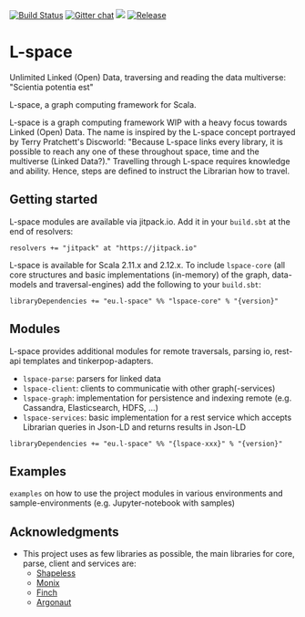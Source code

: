 [![Build Status](https://travis-ci.org/L-space/L-space.svg)](https://travis-ci.org/L-space/L-space)
[![Gitter chat](https://badges.gitter.im/gitterHQ/gitter.png)](https://gitter.im/L-space/L-space)
[![](https://jitpack.io/v/eu.l-space/l-space.svg)](https://jitpack.io/#eu.l-space/l-space)
[![Release](https://jitpack.io/v/eu.l-space/l-space.svg)](https://jitpack.io/#eu.l-space/l-space)

# L-space
Unlimited Linked (Open) Data, traversing and reading the data multiverse: "Scientia potentia est"

L-space, a graph computing framework for Scala.

L-space is a graph computing framework WIP with a heavy focus towards Linked (Open) Data. 
The name is inspired by the L-space concept portrayed by Terry Pratchett's Discworld: 
"Because L-space links every library, it is possible to reach any one of these throughout space, 
time and the multiverse (Linked Data?)." Travelling through L-space requires knowledge and ability. 
Hence, steps are defined to instruct the Librarian how to travel.

## Getting started

L-space modules are available via jitpack.io. Add it in your `build.sbt` at the end of resolvers:
```
resolvers += "jitpack" at "https://jitpack.io"
```
L-space is available for Scala 2.11.x and 2.12.x. 
To include `lspace-core` (all core structures and basic implementations (in-memory) of the graph, 
data-models and traversal-engines) add the following to your `build.sbt`:
```
libraryDependencies += "eu.l-space" %% "lspace-core" % "{version}"
```

## Modules

L-space provides additional modules for remote traversals, parsing io, rest-api templates and tinkerpop-adapters.

- `lspace-parse`: parsers for linked data
- `lspace-client`: clients to communicatie with other graph(-services)
- `lspace-graph`: implementation for persistence and indexing remote (e.g. Cassandra, Elasticsearch, HDFS, ...)
- `lspace-services`: basic implementation for a rest service which accepts Librarian queries in Json-LD and returns results in Json-LD
```
libraryDependencies += "eu.l-space" %% "{lspace-xxx}" % "{version}"
```

## Examples
`examples` on how to use the project modules in various environments and 
sample-environments (e.g. Jupyter-notebook with samples)

## Acknowledgments
* This project uses as few libraries as possible, the main libraries for core, parse, client and services are:
  * [Shapeless](https://github.com/milessabin/shapeless/wiki)
  * [Monix](https://monix.io/)
  * [Finch](https://finagle.github.io/finch/)
  * [Argonaut](http://argonaut.io/)
